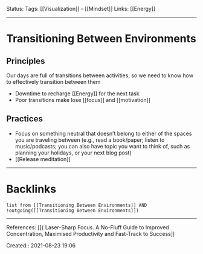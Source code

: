 Status: 
Tags: [[Visualization]] - [[Mindset]]
Links: [[Energy]]
___
# Transitioning Between Environments
## Principles
Our days are full of transitions between activities, so we need to know how to effectively transition between them
- Downtime to recharge [[Energy]] for the next task
- Poor transitions make lose [[focus]] and [[motivation]]

## Practices
- Focus on something neutral that doesn’t belong to either of the spaces you are traveling between (e.g., read a book/paper; listen to music/podcasts; you can also have topic you want to think of, such as planning your holidays, or your next blog post)
- [[Release meditation]]

___
# Backlinks
```dataview
list from [[Transitioning Between Environments]] AND !outgoing([[Transitioning Between Environments]])
```
___
References: [[{ Laser-Sharp Focus. A No-Fluff Guide to Improved Concentration, Maximised Productivity and Fast-Track to Success]]

Created:: 2021-08-23 19:06
